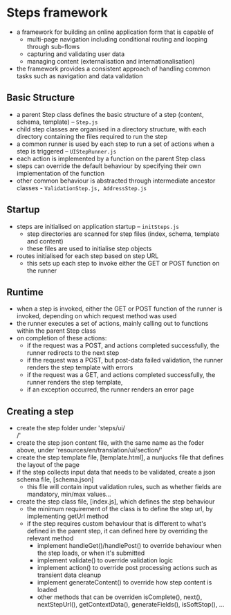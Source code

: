 # Steps framework
- a framework for building an online application form that is capable of
    - multi-page navigation including conditional routing and looping through sub-flows 
    - capturing and validating user data
    - managing content (externalisation and internationalisation)
- the framework provides a consistent approach of handling common tasks such as navigation and data validation

## Basic Structure
- a parent Step class defines the basic structure of a step (content, schema, template) – `Step.js`
- child step classes are organised in a directory structure, with each directory containing the files required to run the step
- a common runner is used by each step to run a set of actions when a step is triggered – `UIStepRunner.js`
- each action is implemented by a function on the parent Step class 
- steps can override the default behaviour by specifying their own implementation of the function
- other common behaviour is abstracted through intermediate ancestor classes -  `ValidationStep.js, AddressStep.js`

## Startup
- steps are initialised on application startup – `initSteps.js`
    - step directories are scanned for step files (index, schema, template and content)
    - these files are used to initialise step objects    
- routes initialised for each step based on step URL
    - this sets up each step to invoke either the GET or POST function on the runner

## Runtime
- when a step is invoked, either the GET or POST function of the runner is invoked, depending on which request method was used 
- the runner executes a set of actions, mainly calling out to functions within the parent Step class
- on completion of these actions:
    - if the request was a POST, and actions completed successfully, the runner redirects to the next step
    - if the request was a POST, but post-data failed validation, the runner renders the step template with errors
    - if the request was a GET, and actions completed successfully, the runner renders the step template, 
    - if an exception occurred, the runner renders an error page

## Creating a step
- create the step folder under 'steps/ui/<section>/'
- create the step json content file, with the same name as the foder above, under 'resources/en/translation/ui/section/'
- create the step template file, [template.html], a nunjucks file that defines the layout of the page
- if the step collects input data that needs to be validated, create a json schema file, [schema.json]
    - this file will contain input validation rules, such as whether fields are mandatory, min/max values...
- create the step class file, [index.js], which defines the step behaviour
    - the minimum requirement of the class is to define the step url, by implementing getUrl method
    - if the step requires custom behaviour that is different to what's defined in the parent step, it can defined here by overriding the relevant method
        - implement handleGet()/handlePost() to override behaviour when the step loads, or when it's submitted
        - implement validate() to override validation logic
        - implement action() to override post processing actions such as transient data cleanup 
        - implement generateContent() to override how step content is loaded
        - other methods that can be overriden isComplete(), next(), nextStepUrl(), getContextData(), generateFields(), isSoftStop(), ...


